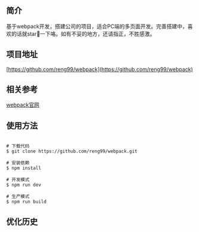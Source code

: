 ## 简介

基于webpack开发，搭建公司的项目，适合PC端的多页面开发。完善搭建中，喜欢的话就star🌟一下咯。如有不妥的地方，还请指正，不胜感激。


## 项目地址

[https://github.com/reng99/webpack](https://github.com/reng99/webpack)


## 相关参考

[webpack官网](http://webpack.github.io/)

## 使用方法

```

# 下载代码
$ git clone https://github.com/reng99/webpack.git

# 安装依赖
$ npm install

# 开发模式
$ npm run dev

# 生产模式
$ npm run build

```

## 优化历史


